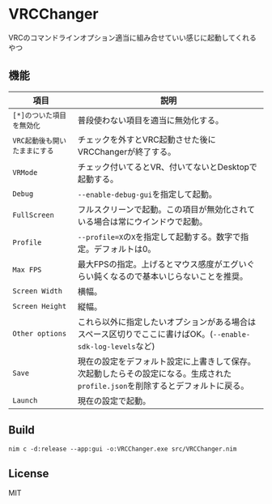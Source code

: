 # VRCChanger
VRCのコマンドラインオプション適当に組み合せていい感じに起動してくれるやつ

## 機能
| 項目 | 説明 |
| ---- | ---- |
| `[*]のついた項目を無効化` | 普段使わない項目を適当に無効化する。 |
| `VRC起動後も開いたままにする` | チェックを外すとVRC起動させた後にVRCChangerが終了する。 |
| `VRMode` | チェック付いてるとVR、付いてないとDesktopで起動する。 |
| `Debug` | `--enable-debug-gui`を指定して起動。 |
| `FullScreen` | フルスクリーンで起動。この項目が無効化されている場合は常にウインドウで起動。 |
| `Profile` | `--profile=X`の`X`を指定して起動する。数字で指定。デフォルトは0。
| `Max FPS` | 最大FPSの指定。上げるとマウス感度がエグいぐらい鈍くなるので基本いじらないことを推奨。 |
| `Screen Width` | 横幅。 |
| `Screen Height` | 縦幅。 |
| `Other options` | これら以外に指定したいオプションがある場合はスペース区切りでここに書けばOK。(`--enable-sdk-log-levels`など) |
| `Save` | 現在の設定をデフォルト設定に上書きして保存。次起動したらその設定になる。生成された`profile.json`を削除するとデフォルトに戻る。 |
| `Launch` | 現在の設定で起動。 |

## Build
```
nim c -d:release --app:gui -o:VRCChanger.exe src/VRCChanger.nim
```

## License
MIT
